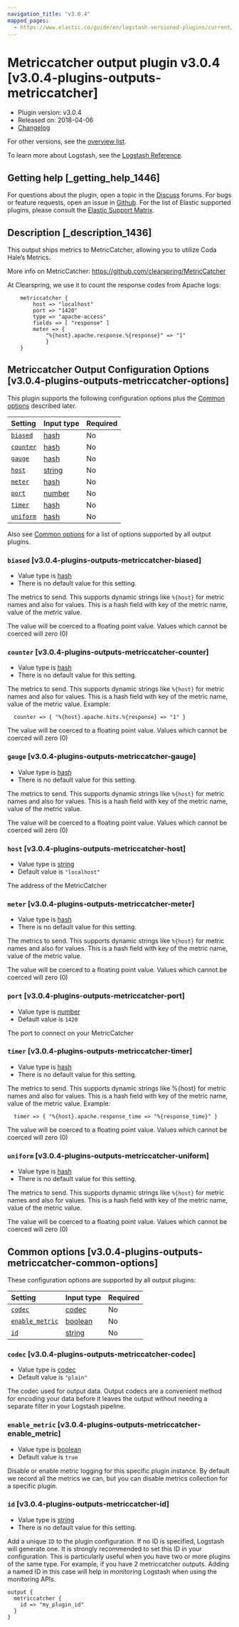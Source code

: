 ```yaml
---
navigation_title: "v3.0.4"
mapped_pages:
  - https://www.elastic.co/guide/en/logstash-versioned-plugins/current/v3.0.4-plugins-outputs-metriccatcher.html
---
```


# Metriccatcher output plugin v3.0.4 [v3.0.4-plugins-outputs-metriccatcher]

* Plugin version: v3.0.4
* Released on: 2018-04-06
* [Changelog](https://github.com/logstash-plugins/logstash-output-metriccatcher/blob/v3.0.4/CHANGELOG.md)

For other versions, see the [overview list](output-metriccatcher-index.md).

To learn more about Logstash, see the [Logstash Reference](https://www.elastic.co/guide/en/logstash/current/index.html).

## Getting help [_getting_help_1446]

For questions about the plugin, open a topic in the [Discuss](http://discuss.elastic.co) forums. For bugs or feature requests, open an issue in [Github](https://github.com/logstash-plugins/logstash-output-metriccatcher). For the list of Elastic supported plugins, please consult the [Elastic Support Matrix](https://www.elastic.co/support/matrix#matrix_logstash_plugins).

## Description [_description_1436]

This output ships metrics to MetricCatcher, allowing you to utilize Coda Hale’s Metrics.

More info on MetricCatcher: <https://github.com/clearspring/MetricCatcher>

At Clearspring, we use it to count the response codes from Apache logs:

```
    metriccatcher {
        host => "localhost"
        port => "1420"
        type => "apache-access"
        fields => [ "response" ]
        meter => {
            "%{host}.apache.response.%{response}" => "1"
            }
    }
```

## Metriccatcher Output Configuration Options [v3.0.4-plugins-outputs-metriccatcher-options]

This plugin supports the following configuration options plus the [Common options](v3-0-4-plugins-outputs-metriccatcher.md#v3.0.4-plugins-outputs-metriccatcher-common-options) described later.

| Setting | Input type | Required |
| :- | :- | :- |
| [`biased`](v3-0-4-plugins-outputs-metriccatcher.md#v3.0.4-plugins-outputs-metriccatcher-biased) | [hash](/lsr/value-types.md#hash) | No |
| [`counter`](v3-0-4-plugins-outputs-metriccatcher.md#v3.0.4-plugins-outputs-metriccatcher-counter) | [hash](/lsr/value-types.md#hash) | No |
| [`gauge`](v3-0-4-plugins-outputs-metriccatcher.md#v3.0.4-plugins-outputs-metriccatcher-gauge) | [hash](/lsr/value-types.md#hash) | No |
| [`host`](v3-0-4-plugins-outputs-metriccatcher.md#v3.0.4-plugins-outputs-metriccatcher-host) | [string](/lsr/value-types.md#string) | No |
| [`meter`](v3-0-4-plugins-outputs-metriccatcher.md#v3.0.4-plugins-outputs-metriccatcher-meter) | [hash](/lsr/value-types.md#hash) | No |
| [`port`](v3-0-4-plugins-outputs-metriccatcher.md#v3.0.4-plugins-outputs-metriccatcher-port) | [number](/lsr/value-types.md#number) | No |
| [`timer`](v3-0-4-plugins-outputs-metriccatcher.md#v3.0.4-plugins-outputs-metriccatcher-timer) | [hash](/lsr/value-types.md#hash) | No |
| [`uniform`](v3-0-4-plugins-outputs-metriccatcher.md#v3.0.4-plugins-outputs-metriccatcher-uniform) | [hash](/lsr/value-types.md#hash) | No |

Also see [Common options](v3-0-4-plugins-outputs-metriccatcher.md#v3.0.4-plugins-outputs-metriccatcher-common-options) for a list of options supported by all output plugins.

### `biased` [v3.0.4-plugins-outputs-metriccatcher-biased]

* Value type is [hash](/lsr/value-types.md#hash)
* There is no default value for this setting.

The metrics to send. This supports dynamic strings like `%{host}` for metric names and also for values. This is a hash field with key of the metric name, value of the metric value.

The value will be coerced to a floating point value. Values which cannot be coerced will zero (0)

### `counter` [v3.0.4-plugins-outputs-metriccatcher-counter]

* Value type is [hash](/lsr/value-types.md#hash)
* There is no default value for this setting.

The metrics to send. This supports dynamic strings like `%{host}` for metric names and also for values. This is a hash field with key of the metric name, value of the metric value. Example:

```
  counter => { "%{host}.apache.hits.%{response} => "1" }
```

The value will be coerced to a floating point value. Values which cannot be coerced will zero (0)

### `gauge` [v3.0.4-plugins-outputs-metriccatcher-gauge]

* Value type is [hash](/lsr/value-types.md#hash)
* There is no default value for this setting.

The metrics to send. This supports dynamic strings like `%{host}` for metric names and also for values. This is a hash field with key of the metric name, value of the metric value.

The value will be coerced to a floating point value. Values which cannot be coerced will zero (0)

### `host` [v3.0.4-plugins-outputs-metriccatcher-host]

* Value type is [string](/lsr/value-types.md#string)
* Default value is `"localhost"`

The address of the MetricCatcher

### `meter` [v3.0.4-plugins-outputs-metriccatcher-meter]

* Value type is [hash](/lsr/value-types.md#hash)
* There is no default value for this setting.

The metrics to send. This supports dynamic strings like `%{host}` for metric names and also for values. This is a hash field with key of the metric name, value of the metric value.

The value will be coerced to a floating point value. Values which cannot be coerced will zero (0)

### `port` [v3.0.4-plugins-outputs-metriccatcher-port]

* Value type is [number](/lsr/value-types.md#number)
* Default value is `1420`

The port to connect on your MetricCatcher

### `timer` [v3.0.4-plugins-outputs-metriccatcher-timer]

* Value type is [hash](/lsr/value-types.md#hash)
* There is no default value for this setting.

The metrics to send. This supports dynamic strings like %{host} for metric names and also for values. This is a hash field with key of the metric name, value of the metric value. Example:

```
  timer => { "%{host}.apache.response_time => "%{response_time}" }
```

The value will be coerced to a floating point value. Values which cannot be coerced will zero (0)

### `uniform` [v3.0.4-plugins-outputs-metriccatcher-uniform]

* Value type is [hash](/lsr/value-types.md#hash)
* There is no default value for this setting.

The metrics to send. This supports dynamic strings like `%{host}` for metric names and also for values. This is a hash field with key of the metric name, value of the metric value.

The value will be coerced to a floating point value. Values which cannot be coerced will zero (0)

## Common options [v3.0.4-plugins-outputs-metriccatcher-common-options]

These configuration options are supported by all output plugins:

| Setting | Input type | Required |
| :- | :- | :- |
| [`codec`](v3-0-4-plugins-outputs-metriccatcher.md#v3.0.4-plugins-outputs-metriccatcher-codec) | [codec](/lsr/value-types.md#codec) | No |
| [`enable_metric`](v3-0-4-plugins-outputs-metriccatcher.md#v3.0.4-plugins-outputs-metriccatcher-enable_metric) | [boolean](/lsr/value-types.md#boolean) | No |
| [`id`](v3-0-4-plugins-outputs-metriccatcher.md#v3.0.4-plugins-outputs-metriccatcher-id) | [string](/lsr/value-types.md#string) | No |

### `codec` [v3.0.4-plugins-outputs-metriccatcher-codec]

* Value type is [codec](/lsr/value-types.md#codec)
* Default value is `"plain"`

The codec used for output data. Output codecs are a convenient method for encoding your data before it leaves the output without needing a separate filter in your Logstash pipeline.

### `enable_metric` [v3.0.4-plugins-outputs-metriccatcher-enable_metric]

* Value type is [boolean](/lsr/value-types.md#boolean)
* Default value is `true`

Disable or enable metric logging for this specific plugin instance. By default we record all the metrics we can, but you can disable metrics collection for a specific plugin.

### `id` [v3.0.4-plugins-outputs-metriccatcher-id]

* Value type is [string](/lsr/value-types.md#string)
* There is no default value for this setting.

Add a unique `ID` to the plugin configuration. If no ID is specified, Logstash will generate one. It is strongly recommended to set this ID in your configuration. This is particularly useful when you have two or more plugins of the same type. For example, if you have 2 metriccatcher outputs. Adding a named ID in this case will help in monitoring Logstash when using the monitoring APIs.

```
output {
  metriccatcher {
    id => "my_plugin_id"
  }
}
```
